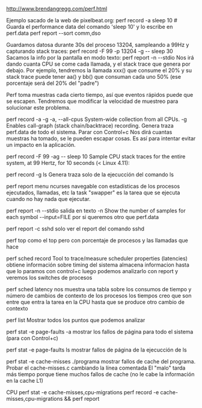http://www.brendangregg.com/perf.html


Ejemplo sacado de la web de pixelbeat.org:
perf record -a sleep 10  # Guarda el performance data del comando 'sleep 10' y lo escribe en perf.data
perf report --sort comm,dso

Guardamos datosa durante 30s del proceso 13204, sampleando a 99Hz y capturando stack traces:
perf record -F 99 -p 13204 -g -- sleep 30
Sacamos la info por la pantalla en modo texto:
perf report -n --stdio
  Nos irá dando cuanta CPU se come cada llamada, y el stack trace que genera por debajo.
  Por ejemplo, tendremos la llamada xxx() que consume el 20% y su stack trace puede tener aa() y bb() que consuman cada uno 50% (ese porcentaje será del 20% del "padre")


Perf toma muestras cada cierto tiempo, así que eventos rápidos puede que se escapen. Tendremos que modificar la velocidad de muestreo para solucionar este problema.


perf record -a -g
  -a, --all-cpus System-wide collection from all CPUs.
  -g Enables call-graph (stack chain/backtrace) recording.
  Genera traza perf.data de todo el sistema. Parar con Control+c
  Nos dirá cuantas muestras ha tomado, se le pueden escapar cosas. Es así para intentar evitar un impacto en la aplicación.

perf record -F 99 -ag -- sleep 10
 Sample CPU stack traces for the entire system, at 99 Hertz, for 10 seconds (< Linux 4.11):


perf record -g ls
  Genera traza solo de la ejecucción del comando ls

perf report
  menu ncurses navegable con estadísticas de los procesos ejecutados, llamadas, etc
  la task "swapper" es la tarea que se ejecuta cuando no hay nada que ejecutar.

perf report -n --stdio
  salida en texto
  -n  Show the number of samples for each symbol
  --input=FILE por si queremos otro que perf.data

perf report -c sshd
  solo ver el report del comando sshd

perf top
  como el top pero con porcentaje de procesos y las llamadas que hace


perf sched record
  Tool to trace/measure scheduler properties (latencies)
  obtiene información sobre timing del sistema
  almacena informacion hasta que lo paramos con control+c
  luego podemos analizarlo con report y veremos los switches de procesos

perf sched latency
  nos muestra una tabla sobre los consumos de tiempo y número de cambios de contexto de los procesos
  los tiempos creo que son entre que entra la tarea en la CPU hasta que se produce otro cambio de contexto



perf list
  Mostrar todos los puntos que podemos analizar

perf stat -e page-faults -a
  mostrar los fallos de página para todo el sistema (para con Control+c)

perf stat -e page-faults ls
  mostrar fallos de página de la ejecucción de ls


perf stat -e cache-misses ./programa
  mostrar fallos de cache del programa.
  Probar el cache-misses.c cambiando la línea comentada
  El "malo" tarda más tiempo porque tiene muchos fallos de cache (no le cabe la información en la cache L1)


CPU
perf stat -e cache-misses,cpu-migrations <CMD>
perf record -e cache-misses,cpu-migrations <CMD> && perf report
